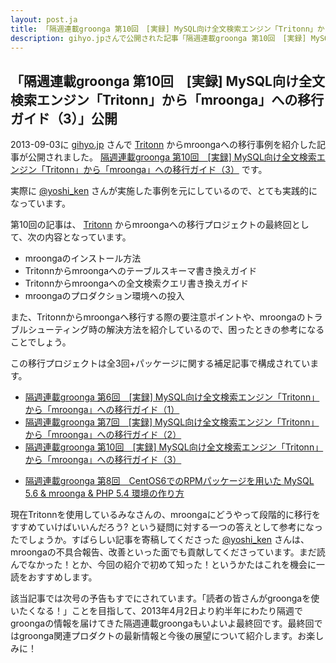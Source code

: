 ```yaml
---
layout: post.ja
title: 「隔週連載groonga 第10回　[実録] MySQL向け全文検索エンジン「Tritonn」から「mroonga」への移行ガイド（3）」公開
description: gihyo.jpさんで公開された記事「隔週連載groonga 第10回　[実録] MySQL向け全文検索エンジン「Tritonn」から「mroonga」への移行ガイド（3）」の紹介
---
```

## 「隔週連載groonga 第10回　[実録] MySQL向け全文検索エンジン「Tritonn」から「mroonga」への移行ガイド（3）」公開

2013-09-03に [gihyo.jp](http://gihyo.jp/) さんで
[Tritonn](http://qwik.jp/tritonn/)
からmroongaへの移行事例を紹介した記事が公開されました。 [隔週連載groonga 第10回　[実録] MySQL向け全文検索エンジン「Tritonn」から「mroonga」への移行ガイド（3）](http://gihyo.jp/dev/clip/01/groonga/0010)
です。

実際に [@yoshi_ken](https://twitter.com/yoshi_ken)
さんが実施した事例を元にしているので、とても実践的になっています。

第10回の記事は、 [Tritonn](http://qwik.jp/tritonn/)
からmroongaへの移行プロジェクトの最終回として、次の内容となっています。

-   mroongaのインストール方法
-   Tritonnからmroongaへのテーブルスキーマ書き換えガイド
-   Tritonnからmroongaへの全文検索クエリ書き換えガイド
-   mroongaのプロダクション環境への投入

また、Tritonnからmroongaへ移行する際の要注意ポイントや、mroongaのトラブルシューティング時の解決方法を紹介しているので、困ったときの参考になることでしょう。

この移行プロジェクトは全3回+パッケージに関する補足記事で構成されています。

-   [隔週連載groonga 第6回　[実録]
    MySQL向け全文検索エンジン「Tritonn」から「mroonga」への移行ガイド（1）](http://gihyo.jp/dev/clip/01/groonga/0006)
-   [隔週連載groonga 第7回　[実録]
    MySQL向け全文検索エンジン「Tritonn」から「mroonga」への移行ガイド（2）](http://gihyo.jp/dev/clip/01/groonga/0007)
-   [隔週連載groonga 第10回　[実録]
    MySQL向け全文検索エンジン「Tritonn」から「mroonga」への移行ガイド（3）](http://gihyo.jp/dev/clip/01/groonga/0010)

<!-- -->

-   [隔週連載groonga 第8回　CentOS6でのRPMパッケージを用いた MySQL 5.6 &
    mroonga & PHP 5.4
    環境の作り方](http://gihyo.jp/dev/clip/01/groonga/0008)

現在Tritonnを使用しているみなさんの、mroongaにどうやって段階的に移行をすすめていけばいいんだろう?
という疑問に対する一つの答えとして参考になったでしょうか。すばらしい記事を寄稿してくださった
[@yoshi_ken](https://twitter.com/yoshi_ken)
さんは、mroongaの不具合報告、改善といった面でも貢献してくださっています。まだ読んでなかった！とか、今回の紹介で初めて知った！というかたはこれを機会に一読をおすすめします。

該当記事では次号の予告もすでにされています。「読者の皆さんがgroongaを使いたくなる！」ことを目指して、2013年4月2日より約半年にわたり隔週でgroongaの情報を届けてきた隔週連載groongaもいよいよ最終回です。最終回ではgroonga関連プロダクトの最新情報と今後の展望について紹介します。お楽しみに！
